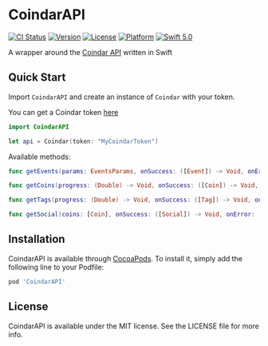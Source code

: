 # CoindarAPI

[![CI Status](https://img.shields.io/travis/alaphao/CoindarAPI.svg?style=flat)](https://travis-ci.org/alaphao/CoindarAPI)
[![Version](https://img.shields.io/cocoapods/v/CoindarAPI.svg?style=flat)](https://cocoapods.org/pods/CoindarAPI)
[![License](https://img.shields.io/cocoapods/l/CoindarAPI.svg?style=flat)](https://cocoapods.org/pods/CoindarAPI)
[![Platform](https://img.shields.io/cocoapods/p/CoindarAPI.svg?style=flat)](https://cocoapods.org/pods/CoindarAPI)
[![Swift 5.0](https://img.shields.io/badge/Swift-5.0-orange.svg?style=flat)](https://developer.apple.com/swift/)

A wrapper around the [Coindar API](https://coindar.org/en/api) written in Swift

## Quick Start

Import `CoindarAPI` and create an instance of `Coindar` with your token.

You can get a Coindar token [here](https://coindar.org/en/api/tokens)

```swift
import CoindarAPI

let api = Coindar(token: "MyCoindarToken")
```

Available methods:

```swift
func getEvents(params: EventsParams, onSuccess: ([Event]) -> Void, onError: (Error) -> Void) -> Cancellable

func getCoins(progress: (Double) -> Void, onSuccess: ([Coin]) -> Void, onError: (Error) -> Void) -> Cancellable

func getTags(progress: (Double) -> Void, onSuccess: ([Tag]) -> Void, onError: (Error) -> Void) -> Cancellable

func getSocial(coins: [Coin], onSuccess: ([Social]) -> Void, onError: (Error) -> Void) -> Cancellable
```

## Installation

CoindarAPI is available through [CocoaPods](https://cocoapods.org). To install
it, simply add the following line to your Podfile:

```ruby
pod 'CoindarAPI'
```

## License

CoindarAPI is available under the MIT license. See the LICENSE file for more info.

